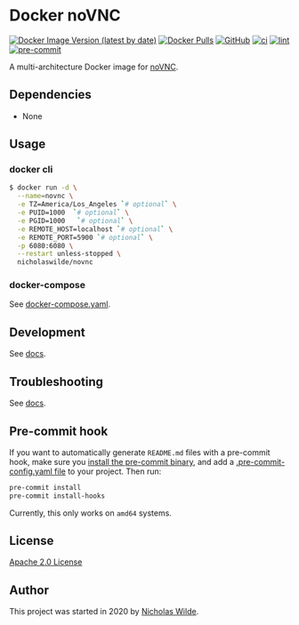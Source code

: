 # Docker noVNC
[![Docker Image Version (latest by date)](https://img.shields.io/docker/v/nicholaswilde/novnc)](https://hub.docker.com/r/nicholaswilde/novnc)
[![Docker Pulls](https://img.shields.io/docker/pulls/nicholaswilde/novnc)](https://hub.docker.com/r/nicholaswilde/novnc)
[![GitHub](https://img.shields.io/github/license/nicholaswilde/docker-novnc)](./LICENSE)
[![ci](https://github.com/nicholaswilde/docker-novnc/workflows/ci/badge.svg)](https://github.com/nicholaswilde/docker-novnc/actions?query=workflow%3Aci)
[![lint](https://github.com/nicholaswilde/docker-novnc/workflows/lint/badge.svg?branch=main)](https://github.com/nicholaswilde/docker-novnc/actions?query=workflow%3Alint)
[![pre-commit](https://img.shields.io/badge/pre--commit-enabled-brightgreen?logo=pre-commit&logoColor=white)](https://github.com/pre-commit/pre-commit)

A multi-architecture Docker image for [noVNC](https://novnc.com/).

## Dependencies

* None

## Usage
### docker cli
```bash
$ docker run -d \
  --name=novnc \
  -e TZ=America/Los_Angeles `# optional` \
  -e PUID=1000  `# optional` \
  -e PGID=1000   `# optional` \
  -e REMOTE_HOST=localhost `# optional` \
  -e REMOTE_PORT=5900 `# optional` \
  -p 6080:6080 \
  --restart unless-stopped \
  nicholaswilde/novnc
```
### docker-compose

See [docker-compose.yaml](./docker-compose.yaml).

## Development

See [docs](https://nicholaswilde.io/docker-docs/development/).

## Troubleshooting

See [docs](https://nicholaswilde.io/docker-docs/troubleshooting/).

## Pre-commit hook

If you want to automatically generate `README.md` files with a pre-commit hook, make sure you
[install the pre-commit binary](https://pre-commit.com/#install), and add a [.pre-commit-config.yaml file](./.pre-commit-config.yaml)
to your project. Then run:

```bash
pre-commit install
pre-commit install-hooks
```
Currently, this only works on `amd64` systems.

## License

[Apache 2.0 License](./LICENSE)

## Author
This project was started in 2020 by [Nicholas Wilde](https://github.com/nicholaswilde/).

